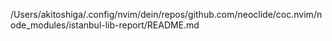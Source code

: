 /Users/akitoshiga/.config/nvim/dein/repos/github.com/neoclide/coc.nvim/node_modules/istanbul-lib-report/README.md